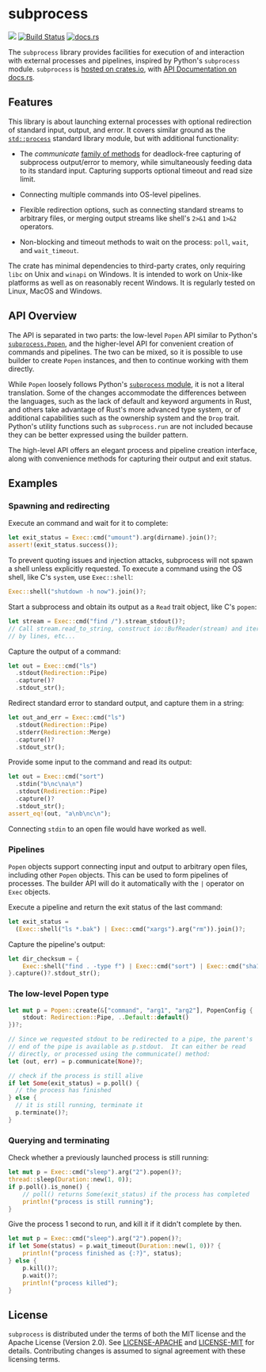 # subprocess

[![](http://meritbadge.herokuapp.com/subprocess)](https://crates.io/crates/subprocess)
[![Build Status](https://travis-ci.org/hniksic/rust-subprocess.svg?branch=master)](https://travis-ci.org/hniksic/rust-subprocess)
[![docs.rs](https://docs.rs/subprocess/badge.svg)](https://docs.rs/subprocess)

The `subprocess` library provides facilities for execution of and
interaction with external processes and pipelines, inspired by
Python's `subprocess` module.  `subprocess` is [hosted on
crates.io](https://crates.io/crates/subprocess), with [API
Documentation on docs.rs](https://docs.rs/subprocess/).

## Features

This library is about launching external processes with optional redirection
of standard input, output, and error.  It covers similar ground as the
[`std::process`](https://doc.rust-lang.org/std/process/index.html) standard
library module, but with additional functionality:

* The *communicate* [family of
  methods](https://docs.rs/subprocess/latest/subprocess/struct.Popen.html#method.communicate_start)
  for deadlock-free capturing of subprocess output/error to memory, while
  simultaneously feeding data to its standard input.  Capturing supports
  optional timeout and read size limit.

* Connecting multiple commands into OS-level pipelines.

* Flexible redirection options, such as connecting standard streams to
  arbitrary files, or merging output streams like shell's `2>&1` and `1>&2`
  operators.

* Non-blocking and timeout methods to wait on the process: `poll`, `wait`, and
  `wait_timeout`.

The crate has minimal dependencies to third-party crates, only requiring
`libc` on Unix and `winapi` on Windows.  It is intended to work on Unix-like
platforms as well as on reasonably recent Windows.  It is regularly tested on
Linux, MacOS and Windows.

## API Overview

The API is separated in two parts: the low-level `Popen` API similar to
Python's
[`subprocess.Popen`](https://docs.python.org/3/library/subprocess.html#subprocess.Popen),
and the higher-level API for convenient creation of commands and pipelines.
The two can be mixed, so it is possible to use builder to create `Popen`
instances, and then to continue working with them directly.

While `Popen` loosely follows Python's [`subprocess`
module](https://docs.python.org/3/library/subprocess.html#popen-constructor),
it is not a literal translation.  Some of the changes accommodate the
differences between the languages, such as the lack of default and keyword
arguments in Rust, and others take advantage of Rust's more advanced type
system, or of additional capabilities such as the ownership system and the
`Drop` trait.  Python's utility functions such as `subprocess.run` are not
included because they can be better expressed using the builder pattern.

The high-level API offers an elegant process and pipeline creation interface,
along with convenience methods for capturing their output and exit status.

## Examples

### Spawning and redirecting

Execute an command and wait for it to complete:

```rust
let exit_status = Exec::cmd("umount").arg(dirname).join()?;
assert!(exit_status.success());
```

To prevent quoting issues and injection attacks, subprocess will not
spawn a shell unless explicitly requested.  To execute a command using
the OS shell, like C's `system`, use `Exec::shell`:

```rust
Exec::shell("shutdown -h now").join()?;
```

Start a subprocess and obtain its output as a `Read` trait object,
like C's `popen`:

```rust
let stream = Exec::cmd("find /").stream_stdout()?;
// Call stream.read_to_string, construct io::BufReader(stream) and iterate it
// by lines, etc...
```

Capture the output of a command:

```rust
let out = Exec::cmd("ls")
  .stdout(Redirection::Pipe)
  .capture()?
  .stdout_str();
```

Redirect standard error to standard output, and capture them in a string:

```rust
let out_and_err = Exec::cmd("ls")
  .stdout(Redirection::Pipe)
  .stderr(Redirection::Merge)
  .capture()?
  .stdout_str();
```

Provide some input to the command and read its output:

```rust
let out = Exec::cmd("sort")
  .stdin("b\nc\na\n")
  .stdout(Redirection::Pipe)
  .capture()?
  .stdout_str();
assert_eq!(out, "a\nb\nc\n");
```

Connecting `stdin` to an open file would have worked as well.

### Pipelines

`Popen` objects support connecting input and output to arbitrary open
files, including other `Popen` objects.  This can be used to form
pipelines of processes.  The builder API will do it automatically with
the `|` operator on `Exec` objects.

Execute a pipeline and return the exit status of the last command:

```rust
let exit_status =
  (Exec::shell("ls *.bak") | Exec::cmd("xargs").arg("rm")).join()?;
```

Capture the pipeline's output:

```rust
let dir_checksum = {
    Exec::shell("find . -type f") | Exec::cmd("sort") | Exec::cmd("sha1sum")
}.capture()?.stdout_str();
```

### The low-level Popen type

```rust
let mut p = Popen::create(&["command", "arg1", "arg2"], PopenConfig {
    stdout: Redirection::Pipe, ..Default::default()
})?;

// Since we requested stdout to be redirected to a pipe, the parent's
// end of the pipe is available as p.stdout.  It can either be read
// directly, or processed using the communicate() method:
let (out, err) = p.communicate(None)?;

// check if the process is still alive
if let Some(exit_status) = p.poll() {
  // the process has finished
} else {
  // it is still running, terminate it
  p.terminate()?;
}
```

### Querying and terminating

Check whether a previously launched process is still running:

```rust
let mut p = Exec::cmd("sleep").arg("2").popen()?;
thread::sleep(Duration::new(1, 0));
if p.poll().is_none() {
    // poll() returns Some(exit_status) if the process has completed
    println!("process is still running");
}
```

Give the process 1 second to run, and kill it if it didn't complete by
then.

```rust
let mut p = Exec::cmd("sleep").arg("2").popen()?;
if let Some(status) = p.wait_timeout(Duration::new(1, 0))? {
    println!("process finished as {:?}", status);
} else {
    p.kill()?;
    p.wait()?;
    println!("process killed");
}
```

## License

`subprocess` is distributed under the terms of both the MIT license
and the Apache License (Version 2.0).  See
[LICENSE-APACHE](LICENSE-APACHE) and [LICENSE-MIT](LICENSE-MIT) for
details.  Contributing changes is assumed to signal agreement with
these licensing terms.
